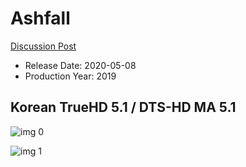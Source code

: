 # Ashfall

[Discussion Post](https://www.avsforum.com/threads/bass-eq-for-filtered-movies.2995212/post-59681298)

* Release Date: 2020-05-08
* Production Year: 2019

## Korean TrueHD 5.1 / DTS-HD MA 5.1

![img 0](https://i.imgur.com/pN9JDn7.jpg)

![img 1](https://i.imgur.com/EmzEske.png)

